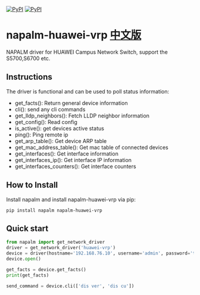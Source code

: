 [![PyPI](https://img.shields.io/pypi/v/napalm-huawei-vrp.svg)](https://pypi.python.org/pypi/napalm-huawei-vrp)
[![PyPI](https://img.shields.io/pypi/dm/napalm-huawei-vrp.svg)](https://pypi.python.org/pypi/napalm-huawei-vrp)

# napalm-huawei-vrp [中文版](README-ZH.md)

NAPALM driver for HUAWEI Campus Network Switch, support the S5700,S6700 etc.


## Instructions

The driver is functional and can be used to poll status information:

* get_facts(): Return general device information
* cli(): send any cli commands
* get_lldp_neighbors(): Fetch LLDP neighbor information
* get_config(): Read config
* is_active(): get devices active status
* ping(): Ping remote ip
* get_arp_table(): Get device ARP table
* get_mac_address_table(): Get mac table of connected devices
* get_interfaces(): Get interface information
* get_interfaces_ip(): Get interface IP information
* get_interfaces_counters(): Get interface counters

## How to Install

Install napalm and install napalm-huawei-vrp via pip:

`pip install napalm napalm-huawei-vrp`

## Quick start

```python
from napalm import get_network_driver
driver = get_network_driver('huawei-vrp')
device = driver(hostname='192.168.76.10', username='admin', password='this_is_not_a_secure_password')
device.open()

get_facts = device.get_facts()
print(get_facts)

send_command = device.cli(['dis ver', 'dis cu'])
```
